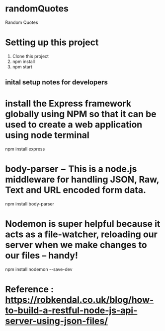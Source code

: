 # randomQuotes

Random Quotes

# Setting up this project

1. Clone this project
2. npm install
3. npm start

## inital setup notes for developers

# install the Express framework globally using NPM so that it can be used to create a web application using node terminal

npm install express

# body-parser − This is a node.js middleware for handling JSON, Raw, Text and URL encoded form data.

npm install body-parser

# Nodemon is super helpful because it acts as a file-watcher, reloading our server when we make changes to our files – handy!

npm install nodemon --save-dev

# Reference : https://robkendal.co.uk/blog/how-to-build-a-restful-node-js-api-server-using-json-files/
